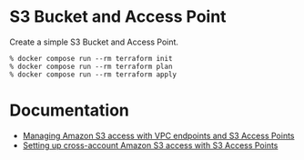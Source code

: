 # S3 Bucket and Access Point
Create a simple S3 Bucket and Access Point.


```
% docker compose run --rm terraform init
% docker compose run --rm terraform plan
% docker compose run --rm terraform apply
```

# Documentation

* [Managing Amazon S3 access with VPC endpoints and S3 Access Points](https://aws.amazon.com/es/blogs/storage/managing-amazon-s3-access-with-vpc-endpoints-and-s3-access-points/)
* [Setting up cross-account Amazon S3 access with S3 Access Points](https://aws.amazon.com/es/blogs/storage/setting-up-cross-account-amazon-s3-access-with-s3-access-points/)

